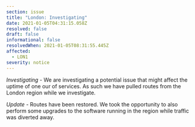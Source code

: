 ```yaml
---
section: issue
title: "London: Investigating"
date: 2021-01-05T04:31:15.058Z
resolved: false
draft: false
informational: false
resolvedWhen: 2021-01-05T08:31:55.445Z
affected:
  - LON1
severity: notice
---
```

*Investigating* - We are investigating a potential issue that might affect the uptime of one our of services. As such we have pulled routes from the London region while we investigate.

*Update* - Routes have been restored. We took the opportunity to also perform some upgrades to the software running in the region while traffic was diverted away.